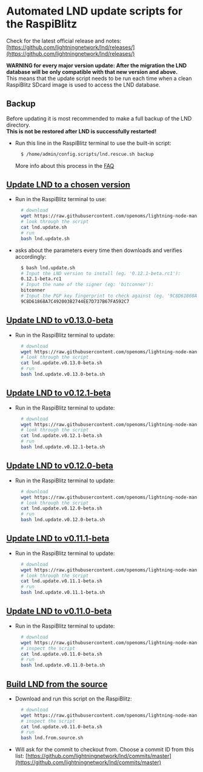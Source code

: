 # Automated LND update scripts for the RaspiBlitz

Check for the latest official release and notes: [https://github.com/lightningnetwork/lnd/releases/](https://github.com/lightningnetwork/lnd/releases/)

**WARNING for every major version update: After the migration the LND database will be only compatible with that new version and above.**  
This means that the update script needs to be run each time when a clean RaspiBlitz SDcard image is used to access the LND database.

## Backup

Before updating it is most recommended to make a full backup of the LND directory.  
**This is not be restored after LND is successfully restarted!**

* Run this line in the RaspiBlitz terminal to use the built-in script:

  ```bash
    $ /home/admin/config.scripts/lnd.rescue.sh backup
  ```

  More info about this process in the [FAQ](https://github.com/rootzoll/raspiblitz/blob/master/FAQ.md#2-making-a-complete-lnd-data-backup)

## [Update LND to a chosen version](https://github.com/openoms/lightning-node-management/tree/4d79ea41252f3fb2729aa9c2bd2be591b7c98299/lnd.updates/lnd.update.sh)

* Run in the RaspiBlitz terminal to use:

  ```bash
    # download
    wget https://raw.githubusercontent.com/openoms/lightning-node-management/master/lnd.updates/lnd.update.sh
    # look through the script
    cat lnd.update.sh
    # run
    bash lnd.update.sh
  ```

* asks about the parameters every time then downloads and verifies accordingly:

  ```bash
    $ bash lnd.update.sh
    # Input the LND version to install (eg. '0.12.1-beta.rc1'):
    0.12.1-beta.rc1
    # Input the name of the signer (eg: 'bitconner'):
    bitconner
    # Input the PGP key fingerprint to check against (eg. '9C8D61868A7C492003B2744EE7D737B67FA592C7'):
    9C8D61868A7C492003B2744EE7D737B67FA592C7
  ```

## [Update LND to v0.13.0-beta](https://github.com/openoms/lightning-node-management/blob/master/lnd.updates/lnd.update.v0.13.0-beta.sh)

* Run in the RaspiBlitz terminal to update:

  ```bash
    # download
    wget https://raw.githubusercontent.com/openoms/lightning-node-management/master/lnd.updates/lnd.update.v0.13.0-beta.sh
    # look through the script
    cat lnd.update.v0.13.0-beta.sh
    # run
    bash lnd.update.v0.13.0-beta.sh
  ```

## [Update LND to v0.12.1-beta](https://github.com/openoms/lightning-node-management/blob/master/lnd.updates/lnd.update.v0.12.1-beta.sh)

* Run in the RaspiBlitz terminal to update:

  ```bash
    # download
    wget https://raw.githubusercontent.com/openoms/lightning-node-management/master/lnd.updates/lnd.update.v0.12.1-beta.sh
    # look through the script
    cat lnd.update.v0.12.1-beta.sh
    # run
    bash lnd.update.v0.12.1-beta.sh
  ```

## [Update LND to v0.12.0-beta](https://github.com/openoms/lightning-node-management/blob/master/lnd.updates/lnd.update.v0.12.0-beta.sh)

* Run in the RaspiBlitz terminal to update:

  ```bash
    # download
    wget https://raw.githubusercontent.com/openoms/lightning-node-management/master/lnd.updates/lnd.update.v0.12.0-beta.sh
    # look through the script
    cat lnd.update.v0.12.0-beta.sh
    # run
    bash lnd.update.v0.12.0-beta.sh
  ```

## [Update LND to v0.11.1-beta](https://github.com/openoms/lightning-node-management/blob/master/lnd.updates/lnd.update.v0.11.1-beta.sh)

* Run in the RaspiBlitz terminal to update:

  ```bash
    # download
    wget https://raw.githubusercontent.com/openoms/lightning-node-management/master/lnd.updates/lnd.update.v0.11.1-beta.sh
    # look through the script
    cat lnd.update.v0.11.1-beta.sh
    # run
    bash lnd.update.v0.11.1-beta.sh
  ```

## [Update LND to v0.11.0-beta](https://github.com/openoms/lightning-node-management/blob/master/lnd.updates/lnd.update.v0.11.0-beta.sh)

* Run in the RaspiBlitz terminal to update:

  ```bash
    # download
    wget https://raw.githubusercontent.com/openoms/lightning-node-management/master/lnd.updates/lnd.update.v0.11.0-beta.sh
    # inspect the script
    cat lnd.update.v0.11.0-beta.sh
    # run
    bash lnd.update.v0.11.0-beta.sh
  ```

## [Build LND from the source](https://github.com/openoms/lightning-node-management/tree/4d79ea41252f3fb2729aa9c2bd2be591b7c98299/lnd.updates/lnd.from.source.sh)

* Download and run this script on the RaspiBlitz:

  ```bash
    # download
    wget https://raw.githubusercontent.com/openoms/lightning-node-management/master/lnd.updates/lnd.from.source.sh 
    # inspect the script
    cat lnd.update.v0.11.0-beta.sh
    # run
    bash lnd.from.source.sh
  ```

* Will ask for the commit to checkout from. Choose a commit ID from this list: [https://github.com/lightningnetwork/lnd/commits/master](https://github.com/lightningnetwork/lnd/commits/master)

